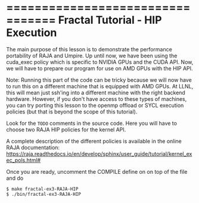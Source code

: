 =================================
Fractal Tutorial - HIP Execution
=================================

The main purpose of this lesson is to demonstrate the performance portability of RAJA and Umpire. Up until now, we have been using the cuda_exec policy which is specific to NVIDIA GPUs and the CUDA API. Now, we will have to prepare our program for use on AMD GPUs with the HIP API. 

Note: Running this part of the code can be tricky because we will now have to run this on a different machine that is equipped with AMD GPUs. At LLNL, this will mean just ssh'ing into a different machine with the right backend hardware. However, if you don't have access to these types of machines, you can try porting this lesson to the openmp offload or SYCL execution policies (but that is beyond the scope of this tutorial).

Look for the `TODO` comments in the source code. Here you will have to choose 
two RAJA HIP policies for the kernel API.

A complete description of the different policies is available in the online RAJA
documentation:
https://raja.readthedocs.io/en/develop/sphinx/user_guide/tutorial/kernel_exec_pols.html#

Once you are ready, uncomment the COMPILE define on on top of the file and do

```
$ make fractal-ex3-RAJA-HIP
$ ./bin/fractal-ex3-RAJA-HIP
```